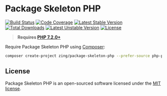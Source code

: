 # Package Skeleton PHP

[![Build Status](https://github.com/zingimmick/package-skeleton-php/workflows/tests/badge.svg)](https://github.com/zingimmick/package-skeleton-php/actions)
[![Code Coverage](https://codecov.io/gh/zingimmick/package-skeleton-php/branch/master/graph/badge.svg)](https://codecov.io/gh/zingimmick/package-skeleton-php)
[![Latest Stable Version](https://poser.pugx.org/zing/package-skeleton-php/v/stable.svg)](https://packagist.org/packages/zing/package-skeleton-php)
[![Total Downloads](https://poser.pugx.org/zing/package-skeleton-php/downloads)](https://packagist.org/packages/zing/package-skeleton-php)
[![Latest Unstable Version](https://poser.pugx.org/zing/package-skeleton-php/v/unstable.svg)](https://packagist.org/packages/zing/package-skeleton-php)
[![License](https://poser.pugx.org/zing/package-skeleton-php/license)](https://packagist.org/packages/zing/package-skeleton-php)

> **Requires [PHP 7.2.0+](https://php.net/releases/)**

Require Package Skeleton PHP using [Composer](https://getcomposer.org):

```bash
composer create-project zing/package-skeleton-php --prefer-source php-package
```

## License

Package Skeleton PHP is an open-sourced software licensed under the [MIT license](LICENSE).
